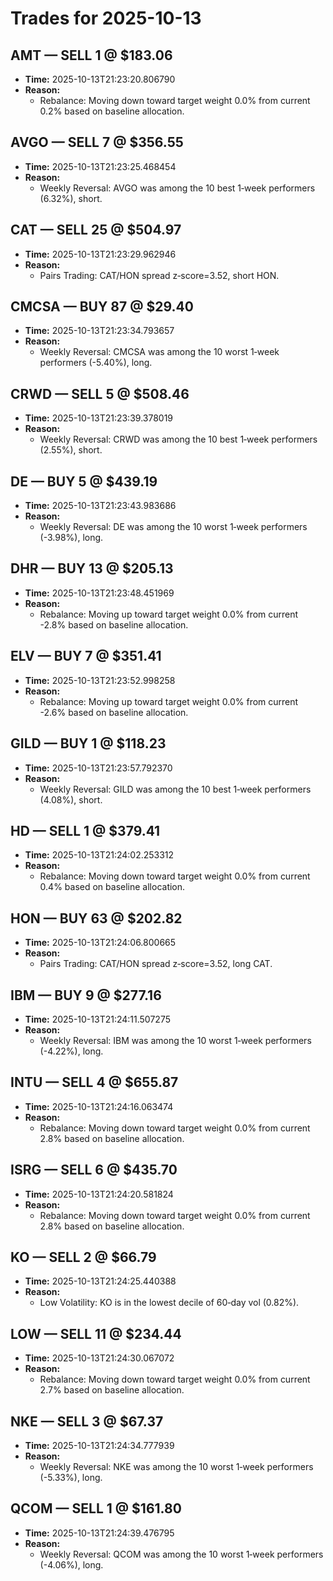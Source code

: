 # Trades for 2025-10-13

## AMT — SELL 1 @ $183.06
- **Time:** 2025-10-13T21:23:20.806790
- **Reason:**
  - Rebalance: Moving down toward target weight 0.0% from current 0.2% based on baseline allocation.

## AVGO — SELL 7 @ $356.55
- **Time:** 2025-10-13T21:23:25.468454
- **Reason:**
  - Weekly Reversal: AVGO was among the 10 best 1‑week performers (6.32%), short.

## CAT — SELL 25 @ $504.97
- **Time:** 2025-10-13T21:23:29.962946
- **Reason:**
  - Pairs Trading: CAT/HON spread z‑score=3.52, short HON.

## CMCSA — BUY 87 @ $29.40
- **Time:** 2025-10-13T21:23:34.793657
- **Reason:**
  - Weekly Reversal: CMCSA was among the 10 worst 1‑week performers (-5.40%), long.

## CRWD — SELL 5 @ $508.46
- **Time:** 2025-10-13T21:23:39.378019
- **Reason:**
  - Weekly Reversal: CRWD was among the 10 best 1‑week performers (2.55%), short.

## DE — BUY 5 @ $439.19
- **Time:** 2025-10-13T21:23:43.983686
- **Reason:**
  - Weekly Reversal: DE was among the 10 worst 1‑week performers (-3.98%), long.

## DHR — BUY 13 @ $205.13
- **Time:** 2025-10-13T21:23:48.451969
- **Reason:**
  - Rebalance: Moving up toward target weight 0.0% from current -2.8% based on baseline allocation.

## ELV — BUY 7 @ $351.41
- **Time:** 2025-10-13T21:23:52.998258
- **Reason:**
  - Rebalance: Moving up toward target weight 0.0% from current -2.6% based on baseline allocation.

## GILD — BUY 1 @ $118.23
- **Time:** 2025-10-13T21:23:57.792370
- **Reason:**
  - Weekly Reversal: GILD was among the 10 best 1‑week performers (4.08%), short.

## HD — SELL 1 @ $379.41
- **Time:** 2025-10-13T21:24:02.253312
- **Reason:**
  - Rebalance: Moving down toward target weight 0.0% from current 0.4% based on baseline allocation.

## HON — BUY 63 @ $202.82
- **Time:** 2025-10-13T21:24:06.800665
- **Reason:**
  - Pairs Trading: CAT/HON spread z‑score=3.52, long CAT.

## IBM — BUY 9 @ $277.16
- **Time:** 2025-10-13T21:24:11.507275
- **Reason:**
  - Weekly Reversal: IBM was among the 10 worst 1‑week performers (-4.22%), long.

## INTU — SELL 4 @ $655.87
- **Time:** 2025-10-13T21:24:16.063474
- **Reason:**
  - Rebalance: Moving down toward target weight 0.0% from current 2.8% based on baseline allocation.

## ISRG — SELL 6 @ $435.70
- **Time:** 2025-10-13T21:24:20.581824
- **Reason:**
  - Rebalance: Moving down toward target weight 0.0% from current 2.8% based on baseline allocation.

## KO — SELL 2 @ $66.79
- **Time:** 2025-10-13T21:24:25.440388
- **Reason:**
  - Low Volatility: KO is in the lowest decile of 60‑day vol (0.82%).

## LOW — SELL 11 @ $234.44
- **Time:** 2025-10-13T21:24:30.067072
- **Reason:**
  - Rebalance: Moving down toward target weight 0.0% from current 2.7% based on baseline allocation.

## NKE — SELL 3 @ $67.37
- **Time:** 2025-10-13T21:24:34.777939
- **Reason:**
  - Weekly Reversal: NKE was among the 10 worst 1‑week performers (-5.33%), long.

## QCOM — SELL 1 @ $161.80
- **Time:** 2025-10-13T21:24:39.476795
- **Reason:**
  - Weekly Reversal: QCOM was among the 10 worst 1‑week performers (-4.06%), long.

